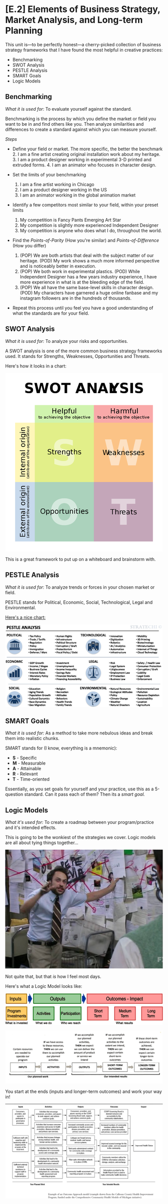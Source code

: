 # [E.2]	Elements of Business Strategy,  Market Analysis, and Long-term Planning

This unit is—to be perfectly honest—a cherry-picked collection of business strategy frameworks that I have found the most helpful in creative practices:

* Benchmarking
* SWOT Analysis
* PESTLE Analysis
* SMART Goals
* Logic Models

## Benchmarking
*What it is used for:* To evaluate yourself against the standard. 

Benchmarking is the process by which you define the market or field you want to be in and find others like you. Then analyze similarities and differences to create a standard against which you can measure yourself. 

*Steps*

* Define your field or market. The more specific, the better the benchmark
	2. I am a fine artist creating original installation work about my heritage. 
	3. I am a product designer working in experimental 3-D printed and extruded forms. 
	4. I am an animator who focuses in character design. 
	
* Set the limits of your benchmarking
	1. I am a fine artist working in Chicago
	2. I am a product designer working in the US
	3. I am an animator working in the global animation market
	
* Identify a few competitors most similar to your field, within your preset limits
	1. My competition is Fancy Pants Emerging Art Star
	2. My competition is slightly more experienced Independent Designer
	3. My competition is anyone who does what I do, throughout the world. 
	
* Find the *Points-of-Parity* (How you're similar) and *Points-of-Difference* (How you differ)
	1. (POP) We are both artists that deal with the subject matter of our heritage. (POD) My work shows a much more informed perspective and is noticeably better in execution. 
	2. (POP) We both work in experimental plastics. (POD) While Independent Designer has a few years industry experience, I have more experience in what is at the bleeding edge of the field.    
	3. (POP) We all have the same base-level skills in character design. (POD) My characters have garnered a huge online fanbase and my instagram followers are in the hundreds of thousands.
	 
* Repeat this process until you feel you have a good understanding of what the standards are for your field. 

## SWOT Analysis

*What it is used for:* To analyze your risks and opportunities.

A SWOT analysis is one of the more common business strategy frameworks used. It stands for Strengths, Weaknesses, Opportunities and Threats. 

Here's how it looks in a chart: 

![](https://github.com/Orthelious/PDCP_Spring2019/blob/master/images/e2_swot.png)

This is a great framework to put up on a whiteboard and brainstorm with. 

## PESTLE Analysis
*What it is used for:* To analyze trends or forces in your chosen market or field. 

PESTLE stands for Political, Economic, Social, Technological, Legal and Environmental. 

[Here's a nice chart: ](https://www.stratechi.com/pestle-analysis/)

![](https://github.com/Orthelious/PDCP_Spring2019/blob/master/images/e2_pestle.jpg)

## SMART Goals
*What it is used for:* As a method to take more nebulous ideas and break them into realistic chunks. 

SMART stands for (I know, everything is a mnemonic):

* **S** - Specific    
* **M** - Measurable  
* **A** - Attainable
* **R** - Relevant
* **T** - Time-oriented

Essentially, as you set goals for yourself and your practice, use this as a 5-question standard. Can it pass each of them? Then its a *smart goal.*

## Logic Models
*What it's used for:* To create a roadmap between your program/practice and it's intended effects. 

This is going to be the wonkiest of the strategies we cover. Logic models are all about tying things together...

![pepe](https://github.com/Orthelious/PDCP_Spring2019/blob/master/images/e2_pepe.jpg)

Not quite that, but that *is* how I feel most days. 

Here's what a Logic Model looks like:

![](https://github.com/Orthelious/PDCP_Spring2019/blob/master/images/e2_logicmodel1.gif)

![](https://github.com/Orthelious/PDCP_Spring2019/blob/master/images/e2_logicmodel2.jpg)

You start at the ends (inputs and longer-term outcomes) and work your way in!

![](https://github.com/Orthelious/PDCP_Spring2019/blob/master/images/e2_lgicmodel3.png)

